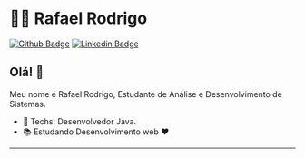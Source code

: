 # :man_technologist: Rafael Rodrigo

[![Github Badge](https://img.shields.io/badge/-Github-000?style=flat-square&logo=Github&logoColor=white&link=https://github.com/lucasgdb)](https://github.com/rafaelrodrigopa/rafaelrodrigopa)
[![Linkedin Badge](https://img.shields.io/badge/-LinkedIn-blue?style=flat-square&logo=Linkedin&logoColor=white&link=https://www.linkedin.com/in/lucas-bittencourt/)](www.linkedin.com/in/rafaelalmeidapa)


## Olá! 👋

Meu nome é Rafael Rodrigo, Estudante de Análise e Desenvolvimento de Sistemas.

- :blue_heart: Techs: Desenvolvedor Java.
- :books: Estudando Desenvolvimento web :heart:


---
